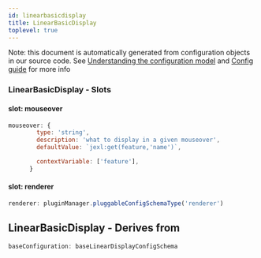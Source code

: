 ```yaml
---
id: linearbasicdisplay
title: LinearBasicDisplay
toplevel: true
---
```


Note: this document is automatically generated from configuration objects in
our source code. See [Understanding the configuration
model](/docs/devguide_config/) and [Config guide](/docs/config_guide) for more
info

### LinearBasicDisplay - Slots

#### slot: mouseover

```js
mouseover: {
        type: 'string',
        description: 'what to display in a given mouseover',
        defaultValue: `jexl:get(feature,'name')`,

        contextVariable: ['feature'],
      }
```

#### slot: renderer

```js
renderer: pluginManager.pluggableConfigSchemaType('renderer')
```

## LinearBasicDisplay - Derives from

```js
baseConfiguration: baseLinearDisplayConfigSchema
```
